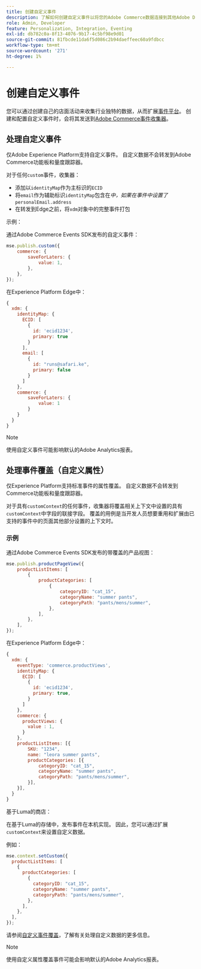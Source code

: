 ```yaml
---
title: 创建自定义事件
description: 了解如何创建自定义事件以将您的Adobe Commerce数据连接到其他Adobe DX产品。
role: Admin, Developer
feature: Personalization, Integration, Eventing
exl-id: db782c0a-8f13-4076-9b17-4c5bf98e9d01
source-git-commit: 81fbcde11da6f5d086c2b94daeffeec60a9fdbcc
workflow-type: tm+mt
source-wordcount: '271'
ht-degree: 1%

---
```


# 创建自定义事件

您可以通过创建自己的店面活动来收集行业独特的数据，从而扩展[事件平台](events.md)。 创建和配置自定义事件时，会将其发送到[Adobe Commerce事件收集器](https://github.com/adobe/commerce-events/tree/main/packages/storefront-events-collector)。

## 处理自定义事件

仅Adobe Experience Platform支持自定义事件。 自定义数据不会转发到Adobe Commerce功能板和量度跟踪器。

对于任何`custom`事件，收集器：

- 添加以`identityMap`作为主标识的`ECID`
- 将`email`作为辅助标识`identityMap`包含在&#x200B;_中，如果在事件中设置了_ `personalEmail.address`
- 在转发到Edge之前，将`xdm`对象中的完整事件打包

示例：

通过Adobe Commerce Events SDK发布的自定义事件：

```javascript
mse.publish.custom({
    commerce: {
        saveForLaters: {
            value: 1,
        },
    },
});
```

在Experience Platform Edge中：

```javascript
{
  xdm: {
    identityMap: {
      ECID: [
        {
          id: 'ecid1234',
          primary: true
        }
      ],
      email: [
        {
          id: "runs@safari.ke",
          primary: false
        }
      ]
    },
    commerce: {
        saveForLaters: {
            value: 1
        }
    }
  }
}
```

>[!NOTE]
>
> 使用自定义事件可能影响默认的Adobe Analytics报表。

## 处理事件覆盖（自定义属性）

仅Experience Platform支持标准事件的属性覆盖。 自定义数据不会转发到Commerce功能板和量度跟踪器。

对于具有`customContext`的任何事件，收集器将覆盖相关上下文中设置的具有`customContext`中字段的联接字段。 覆盖的用例是当开发人员想要重用和扩展由已支持的事件中的页面其他部分设置的上下文时。

### 示例

通过Adobe Commerce Events SDK发布的带覆盖的产品视图：

```javascript
mse.publish.productPageView({
    productListItems: [
        {
            productCategories: [
                {
                    categoryID: "cat_15",
                    categoryName: "summer pants",
                    categoryPath: "pants/mens/summer",
                },
            ],
        },
    ],
});
```

在Experience Platform Edge中：

```javascript
{
  xdm: {
    eventType: 'commerce.productViews',
    identityMap: {
      ECID: [
        {
          id: 'ecid1234',
          primary: true,
        }
      ]
    },
    commerce: {
      productViews: {
        value : 1,
      }
    },
    productListItems: [{
        SKU: "1234",
        name: "leora summer pants",
        productCategories: [{
            categoryID: "cat_15",
            categoryName: "summer pants",
            categoryPath: "pants/mens/summer",
        }],
    }],
  }
}
```

基于Luma的商店：

在基于Luma的存储中，发布事件在本机实现。 因此，您可以通过扩展`customContext`来设置自定义数据。

例如：

```javascript
mse.context.setCustom({
  productListItems: [
    {
      productCategories: [
        {
          categoryID: "cat_15",
          categoryName: "summer pants",
          categoryPath: "pants/mens/summer",
        },
      ],
    },
  ],
});
```

请参阅[自定义事件覆盖](https://github.com/adobe/commerce-events/blob/main/examples/events/custom-event-override.md)，了解有关处理自定义数据的更多信息。

>[!NOTE]
>
> 使用自定义属性覆盖事件可能会影响默认的Adobe Analytics报表。
